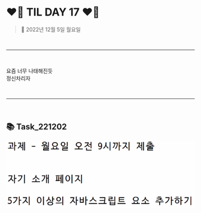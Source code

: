 # ❤️‍🔥 **TIL DAY 17** ❤️‍🔥

> 📆 2022년 12월 5일 월요일

<br>

---

<br>

요즘 너무 나태해진듯 <br>
정신차리자 <br>

<br>

---

<br>

## 📚 Task_221202

![tast_221202](IMAGE/task_221202.png)
